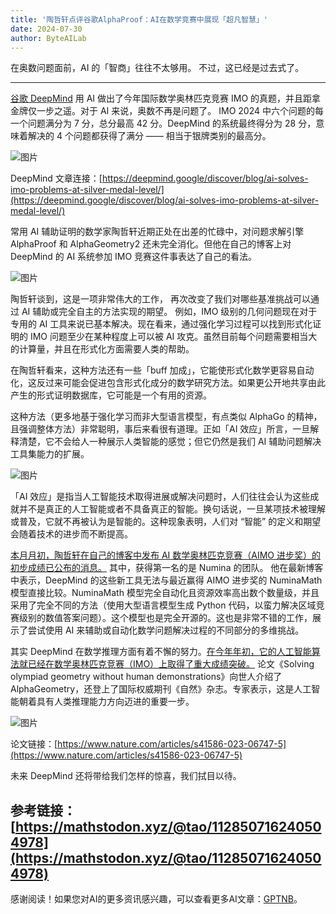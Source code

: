 ```yaml
---
title: '陶哲轩点评谷歌AlphaProof：AI在数学竞赛中展现「超凡智慧」'
date: 2024-07-30
author: ByteAILab
---
```


在奥数问题面前，AI 的「智商」往往不太够用。
不过，这已经是过去式了。

---
[谷歌 DeepMind](https://deepmind.google/discover/blog/ai-solves-imo-problems-at-silver-medal-level/) 用 AI 做出了今年国际数学奥林匹克竞赛 IMO 的真题，并且距拿金牌仅一步之遥。对于 AI 来说，奥数不再是问题了。
IMO 2024 中六个问题的每一个问题满分为 7 分，总分最高 42 分。DeepMind 的系统最终得分为 28 分，意味着解决的 4 个问题都获得了满分 —— 相当于银牌类别的最高分。

![图片](https://image.jiqizhixin.com/uploads/editor/e4603769-85ed-44f4-b4fd-a0d99535f55a/640.png)

DeepMind 文章连接：[https://deepmind.google/discover/blog/ai-solves-imo-problems-at-silver-medal-level/](https://deepmind.google/discover/blog/ai-solves-imo-problems-at-silver-medal-level/)

常用 AI 辅助证明的数学家陶哲轩近期正处在出差的忙碌中，对问题求解引擎 AlphaProof 和 AlphaGeometry2 还未完全消化。但他在自己的博客上对 DeepMind 的 AI 系统参加 IMO 竞赛这件事表达了自己的看法。

![图片](https://image.jiqizhixin.com/uploads/editor/46a0d008-0d2f-4329-9064-13166bcd66a4/640.png)

陶哲轩谈到，这是一项非常伟大的工作， 再次改变了我们对哪些基准挑战可以通过 AI 辅助或完全自主的方法实现的期望。
例如，IMO 级别的几何问题现在对于专用的 AI 工具来说已基本解决。现在看来，通过强化学习过程可以找到形式化证明的 IMO 问题至少在某种程度上可以被 AI 攻克。虽然目前每个问题需要相当大的计算量，并且在形式化方面需要人类的帮助。

在陶哲轩看来，这种方法还有一些「buff 加成」，它能使形式化数学更容易自动化，这反过来可能会促进包含形式化成分的数学研究方法。如果更公开地共享由此产生的形式证明数据库，它可能是一个有用的资源。

这种方法（更多地基于强化学习而非大型语言模型，有点类似 AlphaGo 的精神，且强调整体方法）非常聪明，事后来看很有道理。正如「AI 效应」所言，一旦解释清楚，它不会给人一种展示人类智能的感觉；但它仍然是我们 AI 辅助问题解决工具集能力的扩展。

![图片](https://image.jiqizhixin.com/uploads/editor/203289e1-24b2-4de2-9c63-eba837c8d1c1/640.png)

「AI 效应」是指当人工智能技术取得进展或解决问题时，人们往往会认为这些成就并不是真正的人工智能或者不具备真正的智能。换句话说，一旦某项技术被理解或普及，它就不再被认为是智能的。这种现象表明，人们对 “智能” 的定义和期望会随着技术的进步而不断提高。

[本月月初，陶哲轩在自己的博客中发布 AI 数学奥林匹克竞赛（AIMO 进步奖）的初步成绩已公布的消息。](http://mp.weixin.qq.com/s?__biz=MzA3MzI4MjgzMw==&mid=2650924595&idx=4&sn=06d4333fca334f0a25e686e8952442b7&chksm=84e4224db393ab5beaa98ac1a78bbd1ce82e94fd5002e49c1b18a7ce620fda0ce2d272f127b6&scene=21#wechat_redirect) 其中，获得第一名的是 Numina 的团队。
他在最新博客中表示，DeepMind 的这些新工具无法与最近赢得 AIMO 进步奖的 NuminaMath 模型直接比较。NuminaMath 模型完全自动化且资源效率高出数个数量级，并且采用了完全不同的方法（使用大型语言模型生成 Python 代码，以蛮力解决区域竞赛级别的数值答案问题）。这个模型也是完全开源的。这也是非常不错的工作，展示了尝试使用 AI 来辅助或自动化数学问题解决过程的不同部分的多维挑战。

其实 DeepMind 在数学推理方面有着不懈的努力。[在今年年初，它的人工智能算法就已经在数学奥林匹克竞赛（IMO）上取得了重大成绩突破。](http://mp.weixin.qq.com/s?__biz=MzA3MzI4MjgzMw==&mid=2650904746&idx=1&sn=d39a3d92078cecbd29bd0fc82560d1da&chksm=84e45cd4b393d5c24747f163fa0338761690447904a1a654aacf2344d7a16d36dfa2ac3ccdb0) 论文《Solving olympiad geometry without human demonstrations》向世人介绍了 AlphaGeometry，还登上了国际权威期刊《自然》杂志。专家表示，这是人工智能朝着具有人类推理能力方向迈进的重要一步。

![图片](https://image.jiqizhixin.com/uploads/editor/65b58b25-1430-45f3-905a-13f2b2a8c8a5/640.png)

论文链接：[https://www.nature.com/articles/s41586-023-06747-5](https://www.nature.com/articles/s41586-023-06747-5)

未来 DeepMind 还将带给我们怎样的惊喜，我们拭目以待。

参考链接：
[https://mathstodon.xyz/@tao/112850716240504978](https://mathstodon.xyz/@tao/112850716240504978)
---
感谢阅读！如果您对AI的更多资讯感兴趣，可以查看更多AI文章：[GPTNB](https://gptnb.com)。